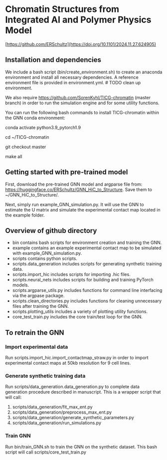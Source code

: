 # Chromatin Structures from Integrated AI and Polymer Physics Model
[https://github.com/ERSchultz](https://doi.org/10.1101/2024.11.27.624905)

## Installation and dependencies

We include a bash script (bin/create_environment.sh) to create an anaconda environment and install all necessary dependencies. A reference environment file is provided in environment.yml. # TODO clean up environment.

We also require https://github.com/SorenKyhl/TICG-chromatin (master branch) in order to run the simulation engine and for some utility functions.

You can run the following bash commands to install TICG-chromatin within the GNN conda environment:

conda activate python3.9_pytorch1.9

cd ~/TICG-chromatin

git checkout master

make all

## Getting started with pre-trained model
First, download the pre-trained GNN model and argparse file from: https://huggingface.co/ERSchultz/GNN_HiC_to_Structure. Save them to ~/GNN_HiC_to_Structure/.

Next, simply run example_GNN_simulation.py. It will use the GNN to estimate the U matrix and simulate the experimental contact map located in the example folder.

## Overview of github directory
- bin contains bash scripts for environment creation and training the GNN.
- example contains an example experimental contact map to be simulated with example_GNN_simulation.py.
- scripts contains python scripts.
- scripts.data_generation includes scripts for generating synthetic training data.
- scripts.import_hic includes scripts for importing .hic files.
- scripts.neural_nets includes scripts for building and training PyTorch models.
- scripts.argparse_utils.py includes functions for command line interfacing via the argpase package.
- scripts.clean_directories.py includes functions for cleaning unnecessary files after training the GNN.
- scripts.plotting_utils includes a variety of plotting utility functions.
- core_test_train.py includes the core train/test loop for the GNN.


## To retrain the GNN
### Import experimental data
Run scripts.import_hic.import_contactmap_straw.py in order to import experimental contact maps at 50kb resolution for 9 cell lines.

### Generate synthetic training data
Run scripts/data_generation.data_generation.py to complete data generation procedure described in manuscript. This is a wrapper script that will call:
1) scripts/data_generation/fit_max_ent.py
2) scripts/data_generation/preprocess_max_ent.py
3) scripts/data_generation/generate_synthetic_parameters.py
3) scripts/data_generation/run_simulations.py

### Train GNN
Run bin/train_GNN.sh to train the GNN on the synthetic dataset. This bash script will call scripts/core_test_train.py
